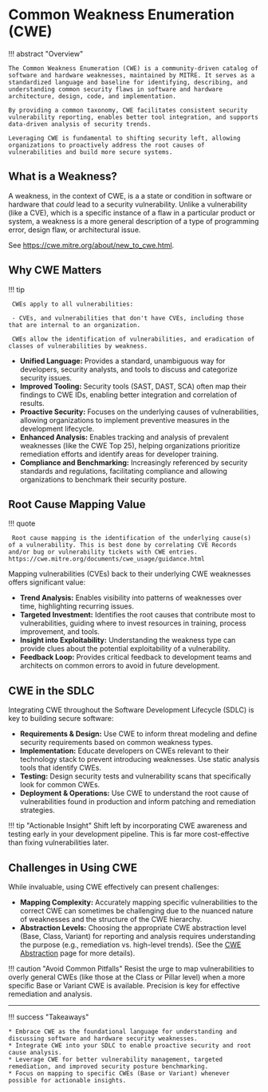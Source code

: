 # Common Weakness Enumeration (CWE)

!!! abstract "Overview"

    The Common Weakness Enumeration (CWE) is a community-driven catalog of software and hardware weaknesses, maintained by MITRE. It serves as a standardized language and baseline for identifying, describing, and understanding common security flaws in software and hardware architecture, design, code, and implementation. 
    
    By providing a common taxonomy, CWE facilitates consistent security vulnerability reporting, enables better tool integration, and supports data-driven analysis of security trends. 
    
    Leveraging CWE is fundamental to shifting security left, allowing organizations to proactively address the root causes of vulnerabilities and build more secure systems.

## What is a Weakness?

A weakness, in the context of CWE, is a a state or condition in software or hardware that *could* lead to a security vulnerability. Unlike a vulnerability (like a CVE), which is a specific instance of a flaw in a particular product or system, a weakness is a more general description of a type of programming error, design flaw, or architectural issue.

See https://cwe.mitre.org/about/new_to_cwe.html.


     

## Why CWE Matters

!!! tip

     CWEs apply to all vulnerabilities: 
     
     - CVEs, and vulnerabilities that don't have CVEs, including those that are internal to an organization.

     CWEs allow the identification of vulnerabilities, and eradication of classes of vulnerabilities by weakness.

* **Unified Language:** Provides a standard, unambiguous way for developers, security analysts, and tools to discuss and categorize security issues.
* **Improved Tooling:** Security tools (SAST, DAST, SCA) often map their findings to CWE IDs, enabling better integration and correlation of results.
* **Proactive Security:** Focuses on the underlying causes of vulnerabilities, allowing organizations to implement preventive measures in the development lifecycle.
* **Enhanced Analysis:** Enables tracking and analysis of prevalent weaknesses (like the CWE Top 25), helping organizations prioritize remediation efforts and identify areas for developer training.
* **Compliance and Benchmarking:** Increasingly referenced by security standards and regulations, facilitating compliance and allowing organizations to benchmark their security posture.




## Root Cause Mapping Value

!!! quote

     Root cause mapping is the identification of the underlying cause(s) of a vulnerability. This is best done by correlating CVE Records and/or bug or vulnerability tickets with CWE entries. https://cwe.mitre.org/documents/cwe_usage/guidance.html

Mapping vulnerabilities (CVEs) back to their underlying CWE weaknesses offers significant value:

* **Trend Analysis:** Enables visibility into patterns of weaknesses over time, highlighting recurring issues.
* **Targeted Investment:** Identifies the root causes that contribute most to vulnerabilities, guiding where to invest resources in training, process improvement, and tools.
* **Insight into Exploitability:** Understanding the weakness type can provide clues about the potential exploitability of a vulnerability.
* **Feedback Loop:** Provides critical feedback to development teams and architects on common errors to avoid in future development.

## CWE in the SDLC

Integrating CWE throughout the Software Development Lifecycle (SDLC) is key to building secure software:

* **Requirements & Design:** Use CWE to inform threat modeling and define security requirements based on common weakness types.
* **Implementation:** Educate developers on CWEs relevant to their technology stack to prevent introducing weaknesses. Use static analysis tools that identify CWEs.
* **Testing:** Design security tests and vulnerability scans that specifically look for common CWEs.
* **Deployment & Operations:** Use CWE to understand the root cause of vulnerabilities found in production and inform patching and remediation strategies.

!!! tip "Actionable Insight"
    Shift left by incorporating CWE awareness and testing early in your development pipeline. This is far more cost-effective than fixing vulnerabilities later.

## Challenges in Using CWE

While invaluable, using CWE effectively can present challenges:

* **Mapping Complexity:** Accurately mapping specific vulnerabilities to the correct CWE can sometimes be challenging due to the nuanced nature of weaknesses and the structure of the CWE hierarchy.
* **Abstraction Levels:** Choosing the appropriate CWE abstraction level (Base, Class, Variant) for reporting and analysis requires understanding the purpose (e.g., remediation vs. high-level trends). (See the [CWE Abstraction](./cwe_abstraction.md) page for more details).

!!! caution "Avoid Common Pitfalls"
    Resist the urge to map vulnerabilities to overly general CWEs (like those at the Class or Pillar level) when a more specific Base or Variant CWE is available. Precision is key for effective remediation and analysis.

---

!!! success "Takeaways"

    * Embrace CWE as the foundational language for understanding and discussing software and hardware security weaknesses.
    * Integrate CWE into your SDLC to enable proactive security and root cause analysis.
    * Leverage CWE for better vulnerability management, targeted remediation, and improved security posture benchmarking.
    * Focus on mapping to specific CWEs (Base or Variant) whenever possible for actionable insights.